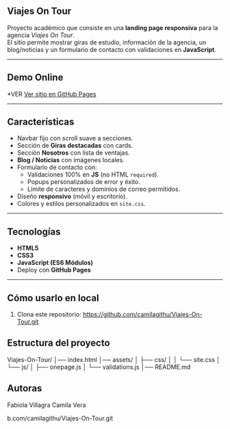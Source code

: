 ## Viajes On Tour 

Proyecto académico que consiste en una **landing page responsiva** para la agencia *Viajes On Tour*.  
El sitio permite mostrar giras de estudio, información de la agencia, un blog/noticias y un formulario de contacto con validaciones en **JavaScript**.

---

## Demo Online
*VER [Ver sitio en GitHub Pages](https://camilagithu.github.io/Viajes-On-Tour/)

---

## Características
- Navbar fijo con scroll suave a secciones.
- Sección de **Giras destacadas** con cards.
- Sección **Nosotros** con lista de ventajas.
- **Blog / Noticias** con imágenes locales.
- Formulario de contacto con:
  - Validaciones 100% en **JS** (no HTML `required`).
  - Popups personalizados de error y éxito.
  - Límite de caracteres y dominios de correo permitidos.
- Diseño **responsivo** (móvil y escritorio).
- Colores y estilos personalizados en `site.css`.

---

## Tecnologías
- **HTML5**  
- **CSS3**  
- **JavaScript (ES6 Módulos)**  
- Deploy con **GitHub Pages**

---

## Cómo usarlo en local
1. Clona este repositorio: https://github.com/camilagithu/Viajes-On-Tour.git


## Estructura del proyecto
Viajes-On-Tour/
│── index.html
│── assets/
│   ├── css/
│   │   └── site.css
│   └── js/
│       ├── onepage.js
│       └── validations.js
│── README.md

## Autoras

Fabiola Villagra 
Camila Vera 


b.com/camilagithu/Viajes-On-Tour.git

